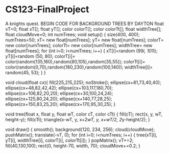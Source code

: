 # CS123-FinalProject
A knights quest.
BEGIN CODE FOR BACKGROUND TREES BY DAYTON
float vT=0;
float xT[];
float yT[];
color colorT[];
color colorTt[];
float widthTree[];
float cloudMove=0;
int numTrees;
void setup() {
  size(400, 400);
  numTrees=50;
  xT= new float[numTrees];
  yT= new float[numTrees];
  colorT= new color[numTrees];
  colorTt= new color[numTrees];
  widthTree= new float[numTrees];
  for (int i=0; i<numTrees; i++) {
    xT[i]=random (99*i, 101*i);
    yT[i]=random (50, 80);
    colorT[i]= color(random(135,160),random(80,105),random(35,55));
    colorTt[i]= color(random(0,70),random(180,230),random(100,140));
    widthTree[i]= random(45, 53);
  }
}

void cloud(float cx){
  fill(225,215,225);
  noStroke();
  ellipse(cx+81,73,40,40);
  ellipse(cx+48,82,42,42);
  ellipse(cx+103,117,180,70);
  ellipse(cx+106,82,20,20);
  ellipse(cx+30,100,24,24);
  ellipse(cx+125,80,24,20);
  ellipse(cx+140,77,28,25);
  ellipse(cx+150,83,25,20);
  ellipse(cx+170,95,30,25);
}

void tree(float x, float y, float wT, color cT, color cTt) {
  fill(cT);
  rect(x, y, wT, height-y);
  fill(cTt);
  triangle(x-wT, y, x+2*wT, y, x+wT/2, 2*y-height/2);
}

void draw() {
  smooth();
  background(120, 234, 256);
  cloud(cloudMove);
  pushMatrix();
  translate(-vT, 0);
  for (int i=0; i<numTrees; i++) {
    tree(xT[i], yT[i], widthTree[i], colorT[i], colorTt[i]);
  }
  popMatrix();
  vT+=2;
  fill(40,130,100);
  rect(0, height-70, width, 70);
  cloudMove+=0.2;
}
